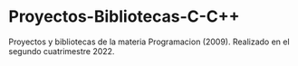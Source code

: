 # Proyectos-Bibliotecas-C-C++
Proyectos y bibliotecas de la materia Programacion (2009). Realizado en el segundo cuatrimestre 2022.
